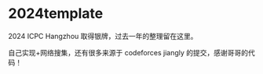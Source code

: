 # 2024template
2024 ICPC Hangzhou 取得银牌，过去一年的整理留在这里。

自己实现+网络搜集，还有很多来源于 codeforces jiangly 的提交，感谢哥哥的代码！
